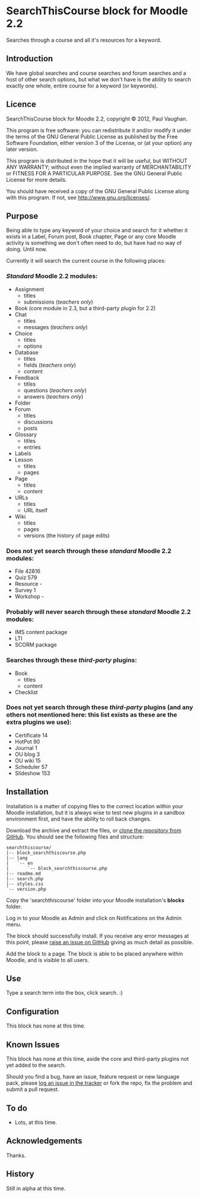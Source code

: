 # SearchThisCourse block for Moodle 2.2

Searches through a course and all it's resources for a keyword.

## Introduction

We have global searches and course searches and forum searches and a host of other search options, but what we don't have is the ability to search exactly one whole, entire course for a keyword (or keywords).

## Licence

SearchThisCourse block for Moodle 2.2, copyright &copy; 2012, Paul Vaughan.

This program is free software: you can redistribute it and/or modify it under the terms of the GNU General Public License as published by the Free Software Foundation, either version 3 of the License, or (at your option) any later version.

This program is distributed in the hope that it will be useful, but WITHOUT ANY WARRANTY; without even the implied warranty of MERCHANTABILITY or FITNESS FOR A PARTICULAR PURPOSE.  See the GNU General Public License for more details.

You should have received a copy of the GNU General Public License along with this program.  If not, see <http://www.gnu.org/licenses/>.

## Purpose

Being able to type any keyword of your choice and search for it whether it exists in a Label, Forum post, Book chapter, Page or any core Moodle activity is something we don't often need to do, but have had no way of doing. Until now.

Currently it will search the current course in the following places:

### *Standard* Moodle 2.2 modules:

* Assignment
    * titles
    * submissions (*teachers only*)
* Book (core module in 2.3, but a third-party plugin for 2.2)
* Chat
    * titles
    * messages (*teachers only*)
* Choice
    * titles
    * options
* Database
    * titles
    * fields (*teachers only*)
    * content
* Feedback
    * titles
    * questions (*teachers only*)
    * answers (*teachers only*)
* Folder
* Forum
    * titles
    * discussions
    * posts
* Glossary
    * titles
    * entries
* Labels
* Lesson
    * titles
    * pages
* Page
    * titles
    * content
* URLs
    * titles
    * URL itself
* Wiki
    * titles
    * pages
    * versions (the history of page edits)

### Does not yet search through these *standard* Moodle 2.2 modules:

* File          42816
* Quiz          579
* Resource      -
* Survey        1
* Workshop      -

### Probably will never search through these *standard* Moodle 2.2 modules:

* IMS content package
* LTI
* SCORM package

### Searches through these *third-party* plugins:

* Book
    * titles
    * content
* Checklist

### Does not yet search through these *third-party* plugins (and any others not mentioned here: this list exists as these are the extra plugins we use):

* Certificate     14
* HotPot          90
* Journal         1
* OU blog         3
* OU wiki         15
* Scheduler       57
* Slideshow       153

## Installation

Installation is a matter of copying files to the correct location within your Moodle installation, but it is always wise to test new plugins in a sandbox environment first, and have the ability to roll back changes.

Download the archive and extract the files, or [clone the repository from GitHub](https://github.com/vaughany/moodle-block_searchthiscourse). You should see the following files and structure:

    searchthiscourse/
    |-- block_searchthiscourse.php
    |-- lang
    |   `-- en
    |       `-- block_searchthiscourse.php
    |-- readme.md
    |-- search.php
    |-- styles.css
    `-- version.php

Copy the 'searchthiscourse' folder into your Moodle installation's **blocks** folder.

Log in to your Moodle as Admin and click on Notifications on the Admin menu.

The block should successfully install. If you receive any error messages at this point, please [raise an issue on GitHub](https://github.com/vaughany/moodle-block_searchthiscourse/issues) giving as much detail as possible.

Add the block to a page. The block is able to be placed anywhere within Moodle, and is visible to all users.

## Use

Type a search term into the box, click search. :)

## Configuration

This block has none at this time.

## Known Issues

This block has none at this time, aside the core and third-party plugins not yet added to the search.

Should you find a bug, have an issue, feature request or new language pack, please [log an issue in the tracker](https://github.com/vaughany/moodle-block_searchthiscourse/issues) or fork the repo, fix the problem and submit a pull request.

## To do

* Lots, at this time.

## Acknowledgements

Thanks.

## History

Still in alpha at this time.

